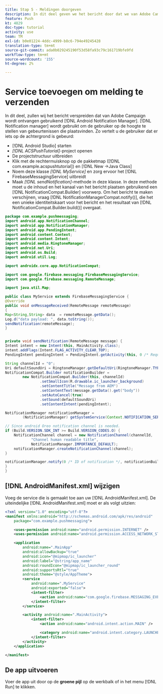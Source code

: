 ```yaml
---
title: Stap 5 - Meldingen doorgeven
description: In dit deel geven we het bericht door dat we van Adobe Campaign hebben ontvangen via Android Notification Manager.Firebase
feature: Push
kt: 4829
doc-type: tutorial
activity: use
team: TM
exl-id: b0e01224-4ddc-4999-b8c6-794e49245428
translation-type: tm+mt
source-git-commit: ada0b029245190f53d58fa93c79c161719bfe9fd
workflow-type: tm+mt
source-wordcount: '155'
ht-degree: 2%

---
```


# Service toevoegen om melding te verzenden

In dit deel, zullen wij het bericht verspreiden dat van Adobe Campaign wordt ontvangen gebruikend [!DNL Android Notification Manager]. [!DNL Notification manager] wordt gebruikt om de gebruiker op de hoogte te stellen van gebeurtenissen die plaatsvinden.
Zo vertelt u de gebruiker dat er iets op de achtergrond is gebeurd:

* [!DNL Android Studio] starten
* *[!DNL ACSPushTutorial]*-project openen
* De projectstructuur uitbreiden
* Klik met de rechtermuisknop op de pakketmap ([!DNL com.example.acspushtutorial]) en [!DNL New ->Java Class]
* Noem deze klasse *[!DNL MyService]* en zorg ervoor het [!DNL FirebaseMessagingService] uitbreidt
* Maak *[!DNL sendNotification]*-methode in deze klasse. In deze methode moet u de inhoud en het kanaal van het bericht plaatsen gebruikend een [!DNL NotificationCompat.Builder] voorwerp. Om het bericht te maken verschijnen, vraag [!DNL NotificationManagerCompat.notify()], die het een unieke identiteitskaart voor het bericht en het resultaat van [!DNL NotificationCompat.Builder.build()] overgaat.

<!--
Removed `{.line-numbers}` below
-->

```java
package com.example.pushmessaging;
import android.app.NotificationChannel;
import android.app.NotificationManager;
import android.app.PendingIntent;
import android.content.Context;
import android.content.Intent;
import android.media.RingtoneManager;
import android.net.Uri;
import android.os.Build;
import android.util.Log;

import androidx.core.app.NotificationCompat;

import com.google.firebase.messaging.FirebaseMessagingService;
import com.google.firebase.messaging.RemoteMessage;

import java.util.Map;

public class MyService extends FirebaseMessagingService {
@Override
public void onMessageReceived(RemoteMessage remoteMessage)
{
Map<String,String> data  = remoteMessage.getData();
Log.d("data payload: ", data.toString());
sendNotification(remoteMessage);
}


private void sendNotification(RemoteMessage message) {
Intent intent = new Intent(this, MainActivity.class);
intent.addFlags(Intent.FLAG_ACTIVITY_CLEAR_TOP);
PendingIntent pendingIntent = PendingIntent.getActivity(this, 0 /* Request code */, intent, PendingIntent.FLAG_ONE_SHOT);

String channelId = "0";
Uri defaultSoundUri = RingtoneManager.getDefaultUri(RingtoneManager.TYPE_NOTIFICATION);
NotificationCompat.Builder notificationBuilder =
        new NotificationCompat.Builder(this, channelId)
                .setSmallIcon(R.drawable.ic_launcher_background)
                .setContentTitle("Message from AEM")
                .setContentText(message.getData().get("body"))
                .setAutoCancel(true)
                .setSound(defaultSoundUri)
                .setContentIntent(pendingIntent);

NotificationManager notificationManager =
        (NotificationManager) getSystemService(Context.NOTIFICATION_SERVICE);

// Since android Oreo notification channel is needed.
if (Build.VERSION.SDK_INT >= Build.VERSION_CODES.O) {
    NotificationChannel channel = new NotificationChannel(channelId,
            "Channel human readable title",
            NotificationManager.IMPORTANCE_DEFAULT);
    notificationManager.createNotificationChannel(channel);
}

notificationManager.notify(0 /* ID of notification */, notificationBuilder.build());
}
}
```

## [!DNL AndroidManifest.xml] wijzigen

Voeg de service die is gemaakt toe aan uw [!DNL AndroidManifest.xml]. De uiteindelijke [!DNL AndroidManifest.xml] moet er als volgt uitzien:

<!--
Removed `{.line-numbers}` below
-->

```xml
<?xml version="1.0" encoding="utf-8"?>
<manifest xmlns:android="http://schemas.android.com/apk/res/android"
    package="com.example.pushmessaging">

    <uses-permission android:name="android.permission.INTERNET" />
    <uses-permission android:name="android.permission.ACCESS_NETWORK_STATE" />

    <application
        android:name=".MainApp"
        android:allowBackup="true"
        android:icon="@mipmap/ic_launcher"
        android:label="@string/app_name"
        android:roundIcon="@mipmap/ic_launcher_round"
        android:supportsRtl="true"
        android:theme="@style/AppTheme">
        <service
            android:name=".MyService"
            android:exported="false">
            <intent-filter>
                <action android:name="com.google.firebase.MESSAGING_EVENT" />
            </intent-filter>
        </service>

        <activity android:name=".MainActivity">
            <intent-filter>
                <action android:name="android.intent.action.MAIN" />

                <category android:name="android.intent.category.LAUNCHER" />
            </intent-filter>
        </activity>
    </application>

</manifest>
```

## De app uitvoeren

Voer de app uit door op de **groene pijl** op de werkbalk of in het menu [!DNL Run] te klikken.
